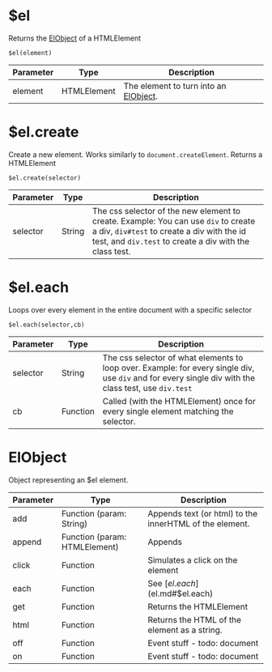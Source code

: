 # $el

Returns the [ElObject]($el#ElObject) of a HTMLElement

`$el(element)`

| Parameter | Type        | Description                                           |
| --------- | ----------- | ----------------------------------------------------- |
| element   | HTMLElement | The element to turn into an [ElObject]($el#ElObject). |



# $el.create

Create a new element. Works similarly to `document.createElement`. Returns a HTMLElement

`$el.create(selector)`

| Parameter | Type   | Description                                                  |
| --------- | ------ | ------------------------------------------------------------ |
| selector  | String | The css selector of the new element to create. Example: You can use `div` to create a div, `div#test` to create a div with the id test, and `div.test` to create a div with the class test. |

# $el.each

Loops over every element in the entire document with a specific selector

`$el.each(selector,cb)`

| Parameter | Type     | Description                                                  |
| --------- | -------- | ------------------------------------------------------------ |
| selector  | String   | The css selector of what elements to loop over. Example: for every single div, use `div` and for every single div with the class test, use `div.test` |
| cb        | Function | Called (with the HTMLElement) once for every single element matching the selector. |



# ElObject

Object representing an $el element.

| Parameter | Type                          | Description                                             |
| --------- | ----------------------------- | ------------------------------------------------------- |
| add       | Function (param: String)      | Appends text (or html) to the innerHTML of the element. |
| append    | Function (param: HTMLElement) | Appends                                                 |
| click     | Function                      | Simulates a click on the element                        |
| each      | Function                      | See [$el.each]($el.md#$el.each)                         |
| get       | Function                      | Returns the HTMLElement                                 |
| html      | Function                      | Returns the HTML of the element as a string.            |
| off       | Function                      | Event stuff - todo: document                            |
| on        | Function                      | Event stuff - todo: document                            |

